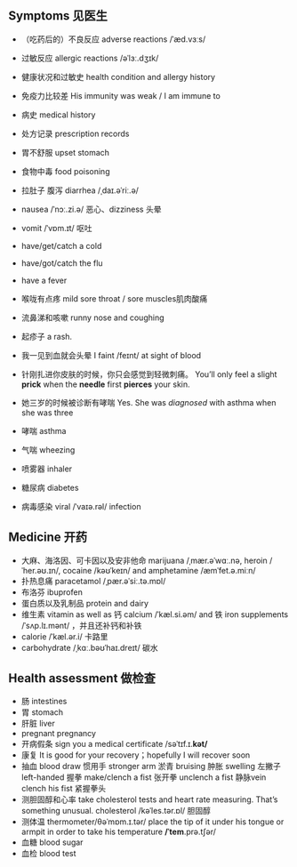 ## Symptoms 见医生
+ （吃药后的）不良反应 adverse reactions /ˈæd.vɜːs/
+ 过敏反应 allergic reactions  /əˈlɜː.dʒɪk/
+ 健康状况和过敏史 health condition and allergy history
+ 免疫力比较差 His immunity was weak / I am immune to
+ 病史 medical history
+ 处方记录 prescription records
  
+ 胃不舒服 upset stomach
+ 食物中毒 food poisoning
+ 拉肚子 腹泻 diarrhea /ˌdaɪ.əˈriː.ə/
+ nausea /ˈnɔː.zi.ə/ 恶心、dizziness 头晕
+ vomit /ˈvɒm.ɪt/ 呕吐


+ have/get/catch a cold
+ have/got/catch the flu
+ have a fever
+ 喉咙有点疼 mild sore throat / sore muscles肌肉酸痛 
+ 流鼻涕和咳嗽 runny nose and coughing
+ 起疹子 a rash.

+ 我一见到血就会头晕 I faint  /feɪnt/ at sight of blood
+ 针刚扎进你皮肤的时候，你只会感觉到轻微刺痛。 You’ll only feel a slight **prick** when the **needle** first **pierces** your skin.

+ 她三岁的时候被诊断有哮喘 Yes. She was *diagnosed* with asthma when she was three
+ 哮喘 asthma
+ 气喘 wheezing
+ 喷雾器 inhaler

+ 糖尿病 diabetes 
+ 病毒感染 viral  /ˈvaɪə.rəl/ infection 

## Medicine 开药
+ 大麻、海洛因、可卡因以及安非他命 marijuana /ˌmær.əˈwɑː.nə, heroin /ˈher.əʊ.ɪn/, cocaine  /kəʊˈkeɪn/ and amphetamine /æmˈfet.ə.miːn/
+ 扑热息痛 paracetamol /ˌpær.əˈsiː.tə.mɒl/
+ 布洛芬 ibuprofen
+ 蛋白质以及乳制品 protein and dairy
+ 维生素 vitamin as well as 钙 calcium /ˈkæl.si.əm/ and 铁 iron supplements  /ˈsʌp.lɪ.mənt/ ，并且还补钙和补铁
+ calorie  /ˈkæl.ər.i/ 卡路里
+ carbohydrate  /ˌkɑː.bəʊˈhaɪ.dreɪt/ 碳水

## Health assessment 做检查
+ 肠 intestines
+ 胃 stomach
+ 肝脏 liver
+ pregnant pregnancy
+ 开病假条 sign you a medical certificate /səˈtɪf.ɪ.**kət/**
+ 康复 It is good for your recovery；hopefully I will recover soon
+ 抽血 blood draw 惯用手 stronger arm 淤青 bruising 肿胀 swelling 左撇子 left-handed 握拳 make/clench a fist 张开拳 unclench a fist 静脉vein clench his fist 紧握拳头
+ 测胆固醇和心率 take cholesterol tests and heart rate measuring. That’s something unusual. cholesterol /kəˈles.tər.ɒl/ 胆固醇
+ 测体温 thermometer/θəˈmɒm.ɪ.tər/ place the tip of it under his tongue or armpit in order to take his temperature  **/ˈtem**.prə.tʃər/
+ 血糖 blood sugar
+ 血检 blood test




